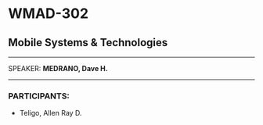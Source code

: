 # WMAD-302

## Mobile Systems & Technologies

---

SPEAKER: **MEDRANO, Dave H.**

---

### PARTICIPANTS:
- Teligo, Allen Ray D.

